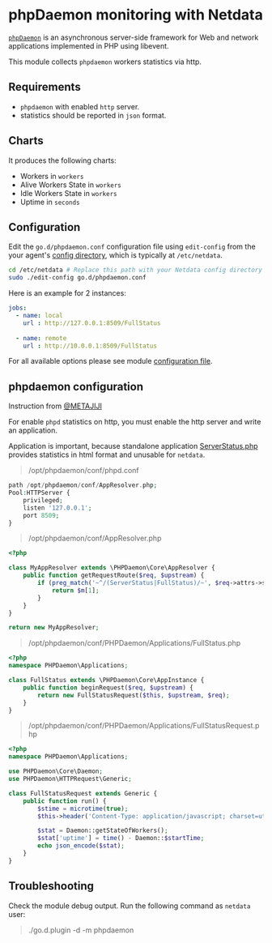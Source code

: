 <!--
title: "phpDaemon monitoring with Netdata"
custom_edit_url: https://github.com/netdata/go.d.plugin/edit/master/modules/phpdaemon/README.md
sidebar_label: "phpDaemon"
-->

# phpDaemon monitoring with Netdata

[`phpDaemon`](https://github.com/kakserpom/phpdaemon) is an asynchronous server-side framework for Web and network applications implemented in PHP using libevent.

This module collects `phpdaemon` workers statistics via http.

## Requirements

-   `phpdaemon` with enabled `http` server.
-   statistics should be reported in `json` format.

## Charts

It produces the following charts:

-   Workers in `workers`
-   Alive Workers State in `workers`
-   Idle Workers State in `workers`
-   Uptime in `seconds`

## Configuration

Edit the `go.d/phpdaemon.conf` configuration file using `edit-config` from the your agent's [config
directory](/docs/step-by-step/step-04.md#find-your-netdataconf-file), which is typically at `/etc/netdata`.

```bash
cd /etc/netdata # Replace this path with your Netdata config directory
sudo ./edit-config go.d/phpdaemon.conf
```

Here is an example for 2 instances:

```yaml
jobs:
  - name: local
    url : http://127.0.0.1:8509/FullStatus
      
  - name: remote
    url : http://10.0.0.1:8509/FullStatus
```

For all available options please see module [configuration file](https://github.com/netdata/go.d.plugin/blob/master/config/go.d/phpdaemon.conf).

## phpdaemon configuration

Instruction from [@METAJIJI](https://github.com/METAJIJI)

For enable `phpd` statistics on http, you must enable the http server and write an application.

Application is important, because standalone application [ServerStatus.php](https://github.com/kakserpom/phpdaemon/blob/master/PHPDaemon/Applications/ServerStatus.php) provides statistics in html format and unusable for `netdata`. 

> /opt/phpdaemon/conf/phpd.conf

```php
path /opt/phpdaemon/conf/AppResolver.php;
Pool:HTTPServer {
    privileged;
    listen '127.0.0.1';
    port 8509;
}
```

> /opt/phpdaemon/conf/AppResolver.php

```php
<?php

class MyAppResolver extends \PHPDaemon\Core\AppResolver {
    public function getRequestRoute($req, $upstream) {
        if (preg_match('~^/(ServerStatus|FullStatus)/~', $req->attrs->server['DOCUMENT_URI'], $m)) {
            return $m[1];
        }
    }
}

return new MyAppResolver;
```

> /opt/phpdaemon/conf/PHPDaemon/Applications/FullStatus.php

```php
<?php
namespace PHPDaemon\Applications;

class FullStatus extends \PHPDaemon\Core\AppInstance {
    public function beginRequest($req, $upstream) {
        return new FullStatusRequest($this, $upstream, $req);
    }
}
```

> /opt/phpdaemon/conf/PHPDaemon/Applications/FullStatusRequest.php

```php
<?php
namespace PHPDaemon\Applications;

use PHPDaemon\Core\Daemon;
use PHPDaemon\HTTPRequest\Generic;

class FullStatusRequest extends Generic {
    public function run() {
        $stime = microtime(true);
        $this->header('Content-Type: application/javascript; charset=utf-8');

        $stat = Daemon::getStateOfWorkers();
        $stat['uptime'] = time() - Daemon::$startTime;
        echo json_encode($stat);
    }
}
```

## Troubleshooting

Check the module debug output. Run the following command as `netdata` user:

> ./go.d.plugin -d -m phpdaemon
